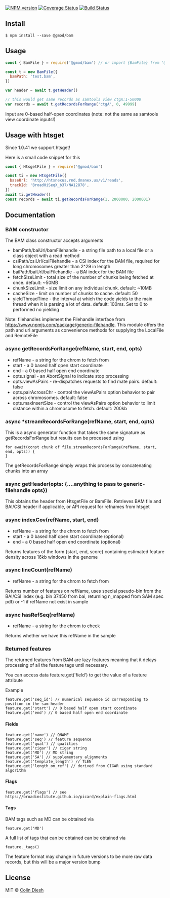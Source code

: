 [![NPM version](https://img.shields.io/npm/v/@gmod/bam.svg?style=flat-square)](https://npmjs.org/package/@gmod/bam)
[![Coverage Status](https://img.shields.io/codecov/c/github/GMOD/bam-js/master.svg?style=flat-square)](https://codecov.io/gh/GMOD/bam-js/branch/master)
[![Build Status](https://img.shields.io/github/workflow/status/GMOD/bam-js/Push/master?logo=github&style=flat-query)](https://github.com/GMOD/bam-js/actions?query=branch%3Amaster+workflow%3APush+)

## Install

    $ npm install --save @gmod/bam

## Usage

```js
const { BamFile } = require('@gmod/bam') // or import {BamFile} from '@gmod/bam'

const t = new BamFile({
  bamPath: 'test.bam',
})

var header = await t.getHeader()

// this would get same records as samtools view ctgA:1-50000
var records = await t.getRecordsForRange('ctgA', 0, 49999)
```

Input are 0-based half-open coordinates (note: not the same as samtools view coordinate inputs!)

## Usage with htsget

Since 1.0.41 we support htsget!

Here is a small code snippet for this

```js
const { HtsgetFile } = require('@gmod/bam')

const ti = new HtsgetFile({
  baseUrl: 'http://htsnexus.rnd.dnanex.us/v1/reads',
  trackId: 'BroadHiSeqX_b37/NA12878',
})
await ti.getHeader()
const records = await ti.getRecordsForRange(1, 2000000, 2000001)
```

## Documentation

### BAM constructor

The BAM class constructor accepts arguments

- bamPath/baiUrl/bamFilehandle - a string file path to a local file or a class object with a read method
- csiPath/csiUrl/csiFilehandle - a CSI index for the BAM file, required for long chromosomes greater than 2^29 in length
- baiPath/baiUrl/baiFilehandle - a BAI index for the BAM file
- fetchSizeLimit - total size of the number of chunks being fetched at once. default: ~50MB
- chunkSizeLimit - size limit on any individual chunk. default: ~10MB
- cacheSize - limit on number of chunks to cache. default: 50
- yieldThreadTime - the interval at which the code yields to the main thread when it is parsing a lot of data. default: 100ms. Set to 0 to performed no yielding

Note: filehandles implement the Filehandle interface from https://www.npmjs.com/package/generic-filehandle. This module offers the path and url arguments as convenience methods for supplying the LocalFile and RemoteFile

### async getRecordsForRange(refName, start, end, opts)

- refName - a string for the chrom to fetch from
- start - a 0 based half open start coordinate
- end - a 0 based half open end coordinate
- opts.signal - an AbortSignal to indicate stop processing
- opts.viewAsPairs - re-dispatches requests to find mate pairs. default: false
- opts.pairAcrossChr - control the viewAsPairs option behavior to pair across chromosomes. default: false
- opts.maxInsertSize - control the viewAsPairs option behavior to limit distance within a chromosome to fetch. default: 200kb

### async \*streamRecordsForRange(refName, start, end, opts)

This is a async generator function that takes the same signature as getRecordsForRange but results can be processed using

    for await(const chunk of file.streamRecordsForRange(refName, start, end, opts)) {
    }

The getRecordsForRange simply wraps this process by concatenating chunks into an array

### async getHeader(opts: {....anything to pass to generic-filehandle opts})

This obtains the header from HtsgetFile or BamFile. Retrieves BAM file and BAI/CSI header if applicable, or API request for refnames from htsget

### async indexCov(refName, start, end)

- refName - a string for the chrom to fetch from
- start - a 0 based half open start coordinate (optional)
- end - a 0 based half open end coordinate (optional)

Returns features of the form {start, end, score} containing estimated feature density across 16kb windows in the genome

### async lineCount(refName)

- refName - a string for the chrom to fetch from

Returns number of features on refName, uses special pseudo-bin from the BAI/CSI index (e.g. bin 37450 from bai, returning n_mapped from SAM spec pdf) or -1 if refName not exist in sample

### async hasRefSeq(refName)

- refName - a string for the chrom to check

Returns whether we have this refName in the sample

### Returned features

The returned features from BAM are lazy features meaning that it delays
processing of all the feature tags until necessary.

You can access data feature.get('field') to get the value of a feature attribute

Example

    feature.get('seq_id') // numerical sequence id corresponding to position in the sam header
    feature.get('start') // 0 based half open start coordinate
    feature.get('end') // 0 based half open end coordinate

#### Fields

    feature.get('name') // QNAME
    feature.get('seq') // feature sequence
    feature.get('qual') // qualities
    feature.get('cigar') // cigar string
    feature.get('MD') // MD string
    feature.get('SA') // supplementary alignments
    feature.get('template_length') // TLEN
    feature.get('length_on_ref') // derived from CIGAR using standard algorithm

#### Flags

    feature.get('flags') // see https://broadinstitute.github.io/picard/explain-flags.html

#### Tags

BAM tags such as MD can be obtained via

    feature.get('MD')

A full list of tags that can be obtained can be obtained via

    feature._tags()

The feature format may change in future versions to be more raw data records, but this will be a major version bump

## License

MIT © [Colin Diesh](https://github.com/cmdcolin)

```

```
